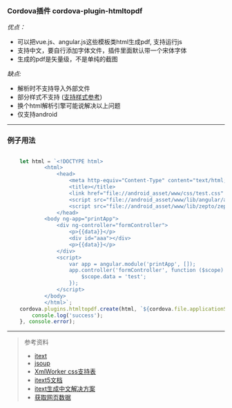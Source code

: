 
### Cordova插件 cordova-plugin-htmltopdf


*优点：*
* 可以把vue.js、angular.js这些模板类html生成pdf, 支持运行js
* 支持中文，要自行添加字体文件，插件里面默认带一个宋体字体
* 生成的pdf是矢量级，不是单纯的截图

*缺点:*
* 解析时不支持导入外部文件
* 部分样式不支持 ([支持样式参考](http://demo.itextsupport.com/xmlworker/itextdoc/CSS-conformance-list.htm))
* 换个html解析引擎可能说解决以上问题
* 仅支持android


---

### 例子用法

```js

    let html = `<!DOCTYPE html>
            <html>
                <head>
                    <meta http-equiv="Content-Type" content="text/html; charset=utf-8" />
                    <title></title>
                    <link href="file://android_asset/www/css/test.css" rel="stylesheet" />
                    <script src="file://android_asset/www/lib/angular/angular.min.js"></script>
                    <script src="file://android_asset/www/lib/zepto/zepto.min.js"></script>
                </head>
            <body ng-app="printApp">
                <div ng-controller="formController">
                    <p>{{data}}</p>
                    <div id="aaa"></div>
                    <p>{{data}}</p>
                </div> 
                <script>
                    var app = angular.module('printApp', []);
                    app.controller('formController', function ($scope) {
                        $scope.data = 'test';
                    });
                </script>
            </body>
            </html>`;
    cordova.plugins.htmltopdf.create(html, `${cordova.file.applicationStorageDirectory}test.pdf`, function () {
        console.log('success');
    }, console.error);

```

---


>参考资料
> * [itext](https://github.com/itext/itextpdf) 
> * [jsoup](https://github.com/jhy/jsoup/)
> * [XmlWorker css支持表](http://demo.itextsupport.com/xmlworker/itextdoc/CSS-conformance-list.htm)
> * [itext5文档](http://developers.itextpdf.com/examples/xml-worker-itext5)  
> * [itext生成中文解决方案](http://my.oschina.net/mobinchao/blog/524112)
> * [获取网页数据](http://my.oschina.net/yuanxulong/blog/511039)
